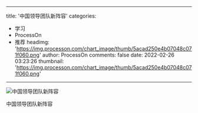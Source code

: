 
---
title: '中国领导团队新阵容'
categories: 
 - 学习
 - ProcessOn
 - 推荐
headimg: 'https://img.processon.com/chart_image/thumb/5acad250e4b07048c071f060.png'
author: ProcessOn
comments: false
date: 2022-02-26 03:23:26
thumbnail: 'https://img.processon.com/chart_image/thumb/5acad250e4b07048c071f060.png'
---

<div>   
<img class="thumb" alt="中国领导团队新阵容" src="https://img.processon.com/chart_image/thumb/5acad250e4b07048c071f060.png" referrerpolicy="no-referrer">
<p>中国领导团队新阵容</p>  
</div>
            